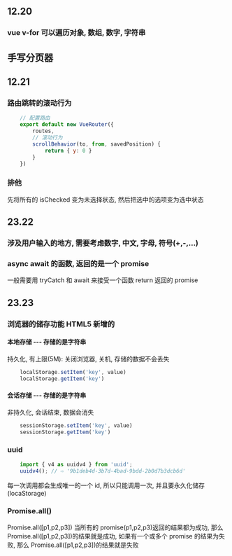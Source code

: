 ## 12.20

### vue v-for 可以遍历对象, 数组, 数字, 字符串

## 手写分页器

## 12.21

### 路由跳转的滚动行为

```javaScript
    // 配置路由
    export default new VueRouter({
        routes,
        // 滚动行为
        scrollBehavior(to, from, savedPosition) {
            return { y: 0 }
        }
    })
```

### 排他

先将所有的 isChecked 变为未选择状态, 然后把选中的选项变为选中状态

## 23.22

### 涉及用户输入的地方, 需要考虑数字, 中文, 字母, 符号(+,-,...)

### async await 的函数, 返回的是一个 promise

一般需要用 tryCatch 和 await 来接受一个函数 return 返回的 promise

## 23.23

### 浏览器的储存功能 HTML5 新增的

#### 本地存储 --- 存储的是字符串

持久化, 有上限(5M): 关闭浏览器, 关机, 存储的数据不会丢失

```JavaScript
    localStorage.setItem('key', value)
    localStorage.getItem('key')
```

#### 会话存储 --- 存储的是字符串

非持久化, 会话结束, 数据会消失

```JavaScript
    sessionStorage.setItem('key', value)
    sessionStorage.getItem('key')
```

### uuid

```JavaScript
    import { v4 as uuidv4 } from 'uuid';
    uuidv4(); // ⇨ '9b1deb4d-3b7d-4bad-9bdd-2b0d7b3dcb6d'
```

每一次调用都会生成唯一的一个 id, 所以只能调用一次, 并且要永久化储存(locaStorage)

### Promise.all()

Promise.all([p1,p2,p3])
当所有的 promise(p1,p2,p3)返回的结果都为成功, 那么 Promise.all([p1,p2,p3])的结果就是成功, 如果有一个或多个 promise 的结果为失败, 那么 Promise.all([p1,p2,p3])的结果就是失败
